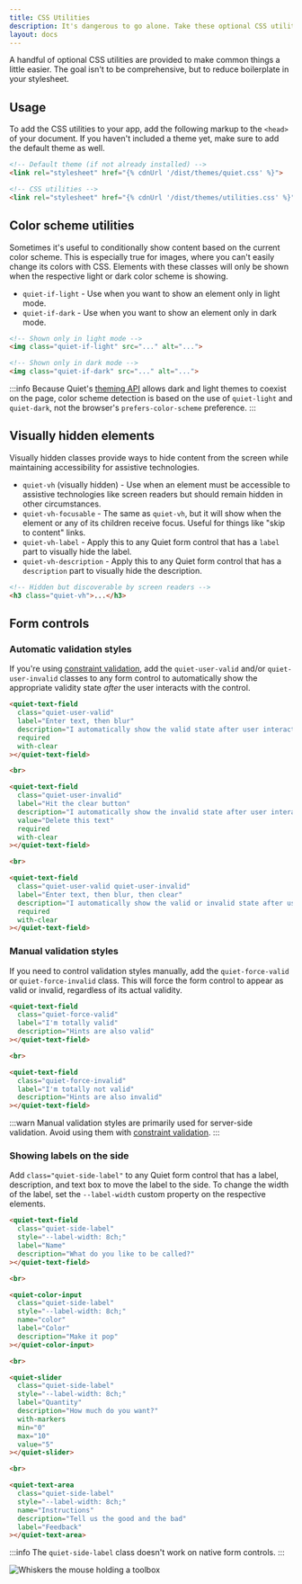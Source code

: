 ```yaml
---
title: CSS Utilities
description: It's dangerous to go alone. Take these optional CSS utilities!
layout: docs
---
```


A handful of optional CSS utilities are provided to make common things a little easier. The goal isn't to be comprehensive, but to reduce boilerplate in your stylesheet.

## Usage

To add the CSS utilities to your app, add the following markup to the `<head>` of your document. If you haven't included a theme yet, make sure to add the default theme as well.

```html
<!-- Default theme (if not already installed) -->
<link rel="stylesheet" href="{% cdnUrl '/dist/themes/quiet.css' %}">

<!-- CSS utilities -->
<link rel="stylesheet" href="{% cdnUrl '/dist/themes/utilities.css' %}">
```

## Color scheme utilities

Sometimes it's useful to conditionally show content based on the current color scheme. This is especially true for images, where you can't easily change its colors with CSS. Elements with these classes will only be shown when the respective light or dark color scheme is showing.

- `quiet-if-light` - Use when you want to show an element only in light mode.
- `quiet-if-dark` - Use when you want to show an element only in dark mode.

```html
<!-- Shown only in light mode -->
<img class="quiet-if-light" src="..." alt="...">

<!-- Shown only in dark mode -->
<img class="quiet-if-dark" src="..." alt="...">
```

:::info
Because Quiet's [theming API](/docs/theming) allows dark and light themes to coexist on the page, color scheme detection is based on the use of `quiet-light` and `quiet-dark`, not the browser's `prefers-color-scheme` preference.
:::

## Visually hidden elements

Visually hidden classes provide ways to hide content from the screen while maintaining accessibility for assistive technologies.

- `quiet-vh` (visually hidden) - Use when an element must be accessible to assistive technologies like screen readers but should remain hidden in other circumstances.
- `quiet-vh-focusable` - The same as `quiet-vh`, but it will show when the element or any of its children receive focus. Useful for things like "skip to content" links.
- `quiet-vh-label` - Apply this to any Quiet form control that has a `label` part to visually hide the label.
- `quiet-vh-description` - Apply this to any Quiet form control that has a `description` part to visually hide the description.

```html
<!-- Hidden but discoverable by screen readers -->
<h3 class="quiet-vh">...</h3>
```

## Form controls

### Automatic validation styles

If you're using [constraint validation](https://developer.mozilla.org/en-US/docs/Web/HTML/Constraint_validation), add the `quiet-user-valid` and/or `quiet-user-invalid` classes to any form control to automatically show the appropriate validity state _after_ the user interacts with the control. 

```html {.example}
<quiet-text-field
  class="quiet-user-valid"
  label="Enter text, then blur" 
  description="I automatically show the valid state after user interaction" 
  required
  with-clear
></quiet-text-field>

<br>

<quiet-text-field
  class="quiet-user-invalid"
  label="Hit the clear button" 
  description="I automatically show the invalid state after user interaction" 
  value="Delete this text"
  required
  with-clear
></quiet-text-field>

<br>

<quiet-text-field
  class="quiet-user-valid quiet-user-invalid"
  label="Enter text, then blur, then clear" 
  description="I automatically show the valid or invalid state after user interaction" 
  required
  with-clear
></quiet-text-field>
```

### Manual validation styles

If you need to control validation styles manually, add the `quiet-force-valid` or `quiet-force-invalid` class. This will force the form control to appear as valid or invalid, regardless of its actual validity.

```html {.example}
<quiet-text-field
  class="quiet-force-valid"
  label="I'm totally valid" 
  description="Hints are also valid" 
></quiet-text-field>

<br>

<quiet-text-field
  class="quiet-force-invalid"
  label="I'm totally not valid" 
  description="Hints are also invalid" 
></quiet-text-field>
```

:::warn
Manual validation styles are primarily used for server-side validation. Avoid using them with [constraint validation](https://developer.mozilla.org/en-US/docs/Web/HTML/Constraint_validation).
:::

### Showing labels on the side

Add `class="quiet-side-label"` to any Quiet form control that has a label, description, and text box to move the label to the side. To change the width of the label, set the `--label-width` custom property on the respective elements.

```html {.example}
<quiet-text-field 
  class="quiet-side-label"
  style="--label-width: 8ch;"
  label="Name" 
  description="What do you like to be called?" 
></quiet-text-field>

<br>

<quiet-color-input
  class="quiet-side-label"
  style="--label-width: 8ch;"
  name="color" 
  label="Color" 
  description="Make it pop"
></quiet-color-input>

<br>

<quiet-slider
  class="quiet-side-label"
  style="--label-width: 8ch;"
  label="Quantity" 
  description="How much do you want?"
  with-markers
  min="0"
  max="10"
  value="5"
></quiet-slider>

<br>

<quiet-text-area 
  class="quiet-side-label"
  style="--label-width: 8ch;"
  name="Instructions" 
  description="Tell us the good and the bad"
  label="Feedback"
></quiet-text-area>
```

:::info
The `quiet-side-label` class doesn't work on native form controls.
:::

<img class="whiskers-center" src="/assets/images/whiskers/with-toolbox.svg" alt="Whiskers the mouse holding a toolbox">

<!-- Demo styles -->
<style>
  .box {
    display: flex;
    width: 60px;
    height: 60px;
    align-items: center;
    justify-content: center;
    background-color: var(--quiet-primary-fill-mid);
    border-radius: var(--quiet-border-radius);
    color: var(--quiet-primary-text-on-mid);
    text-align: center;
    font-size: 0.875rem;
    line-height: 1.2;
  }
</style>
